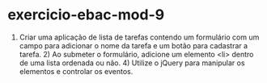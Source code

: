 # exercicio-ebac-mod-9
1) Criar uma aplicação de lista de tarefas contendo um formulário com um campo para adicionar o nome da tarefa e um botão para cadastrar a tarefa. 2) Ao submeter o formulário, adicione um elemento &lt;li> dentro de uma lista ordenada ou não.  4) Utilize o jQuery para manipular os elementos e controlar os eventos.
